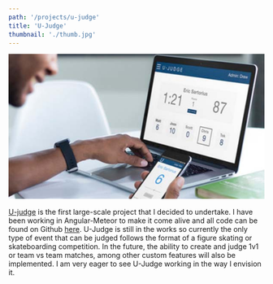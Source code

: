 ```yaml
---
path: '/projects/u-judge'
title: 'U-Judge'
thumbnail: './thumb.jpg'
---
```


![U-Judge](thumb.jpg)

[U-judge](http://www.universaljudge.com/) is the first large-scale project that I decided to undertake. I have been working in Angular-Meteor to make it come alive and all code can be found on Github [here](https://github.com/EricSSartorius/Judging-System).
U-Judge is still in the works so currently the only type of event that can be judged follows the format of a figure skating or skateboarding competition. In the future, the ability to create and judge 1v1 or team vs team matches, among other custom features will also be implemented. I am very eager to see U-Judge working in the way I envision it.